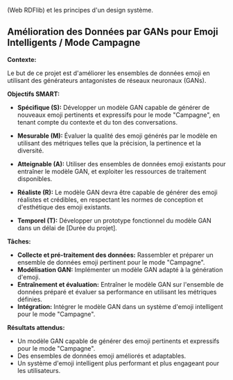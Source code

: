  (Web RDFlib) et  les principes d'un  design système. 



##  Amélioration des Données par GANs pour Emoji Intelligents / Mode Campagne 

**Contexte:** 

Le but de ce projet est d'améliorer les ensembles de données emoji en utilisant des générateurs antagonistes de réseaux neuronaux (GANs). 

**Objectifs SMART:**

- **Spécifique (S):** Développer un modèle GAN capable de générer de nouveaux emoji pertinents et expressifs pour le mode "Campagne", en tenant compte du contexte et du ton des conversations.

- **Mesurable (M):** Évaluer la qualité des emoji générés par le modèle en utilisant des métriques telles que la précision, la pertinence et la diversité.

- **Atteignable (A):** Utiliser des ensembles de données emoji existants pour entraîner le modèle GAN, et exploiter les ressources de traitement disponibles.

- **Réaliste (R):** Le modèle GAN devra être capable de générer des emoji réalistes et crédibles, en respectant les normes de conception et d'esthétique des emoji existants.

- **Temporel (T):** Développer un prototype fonctionnel du modèle GAN dans un délai de [Durée du projet].

**Tâches:**

* **Collecte et pré-traitement des données:** Rassembler et préparer un ensemble de données emoji pertinent pour le mode "Campagne". 
* **Modélisation GAN:** Implémenter un modèle GAN adapté à la génération d'emoji.
* **Entraînement et évaluation:** Entraîner le modèle GAN sur l'ensemble de données préparé et évaluer sa performance en utilisant les métriques définies.
* **Intégration:** Intégrer le modèle GAN dans un système d'emoji intelligent pour le mode "Campagne".

**Résultats attendus:**

* Un modèle GAN capable de générer des emoji pertinents et expressifs pour le mode "Campagne".
* Des ensembles de données emoji améliorés et adaptables.
* Un système d'emoji intelligent plus performant et plus engageant pour les utilisateurs.




